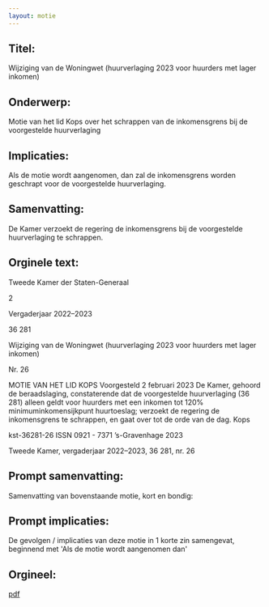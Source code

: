 ```yaml
---
layout: motie
---
```

## Titel:
Wijziging van de Woningwet (huurverlaging 2023 voor huurders met lager inkomen)
## Onderwerp:
Motie van het lid Kops over het schrappen van de inkomensgrens bij de voorgestelde huurverlaging
## Implicaties:

Als de motie wordt aangenomen, dan zal de inkomensgrens worden geschrapt voor de voorgestelde huurverlaging.
## Samenvatting:

De Kamer verzoekt de regering de inkomensgrens bij de voorgestelde huurverlaging te schrappen.
## Orginele text:


Tweede Kamer der Staten-Generaal

2

Vergaderjaar 2022–2023

36 281

Wijziging van de Woningwet (huurverlaging
2023 voor huurders met lager inkomen)

Nr. 26

MOTIE VAN HET LID KOPS
Voorgesteld 2 februari 2023
De Kamer,
gehoord de beraadslaging,
constaterende dat de voorgestelde huurverlaging (36 281) alleen geldt
voor huurders met een inkomen tot 120% minimuminkomensijkpunt
huurtoeslag;
verzoekt de regering de inkomensgrens te schrappen,
en gaat over tot de orde van de dag.
Kops

kst-36281-26
ISSN 0921 - 7371
’s-Gravenhage 2023

Tweede Kamer, vergaderjaar 2022–2023, 36 281, nr. 26


## Prompt samenvatting:
Samenvatting van bovenstaande motie, kort en bondig:


## Prompt implicaties:
De gevolgen / implicaties van deze motie in 1 korte zin samengevat, beginnend met 'Als de motie wordt aangenomen dan' 

## Orgineel:
[pdf](https://gegevensmagazijn.tweedekamer.nl/OData/v4/2.0/Document(b5381526-c799-44a2-be2a-d6a1751209d8)/resource)
